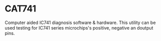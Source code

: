 # CAT741

Computer aided IC741 diagnosis software & hardware. This utility can be used testing for IC741 series microchips's positive, negative an doutput pins.
